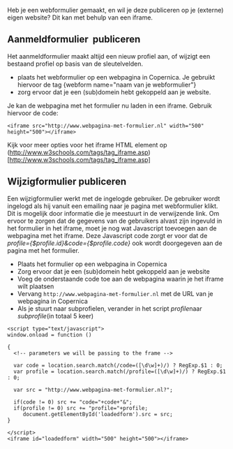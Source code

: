 Heb je een webformulier gemaakt, en wil je deze publiceren op je
(externe) eigen website? Dit kan met behulp van een iframe.

Aanmeldformulier  publiceren
----------------------------

Het aanmeldformulier maakt altijd een nieuw profiel aan, of wijzigt een
bestaand profiel op basis van de sleutelvelden.

-   plaats het webformulier op een webpagina in Copernica. Je gebruikt
    hiervoor de tag {webform name="naam van je webformulier"}
-   zorg ervoor dat je een (sub)domein hebt gekoppeld aan je website.

Je kan de webpagina met het formulier nu laden in een iframe. Gebruik
hiervoor de code:

`<iframe src="http://www.webpagina-met-formulier.nl" width="500" height="500"></iframe>`

Kijk voor meer opties voor het iframe HTML element op
(http://www.w3schools.com/tags/tag_iframe.asp)[http://www.w3schools.com/tags/tag_iframe.asp]

Wijzigformulier publiceren
--------------------------

Een wijzigformulier werkt met de ingelogde gebruiker. De gebruiker wordt
ingelogd als hij vanuit een emailing naar je pagina met webformulier
klikt. Dit is mogelijk door informatie die je meestuurt in de
verwijzende link. Om ervoor te zorgen dat de gegevens van de gebruikers
alvast zijn ingevuld in het formulier in het iframe, moet je nog wat
Javascript toevoegen aan de webpagina met het iframe. Deze Javascript
code zorgt er voor dat de *profile={\$profile.id}&code={\$profile.code}*
ook wordt doorgegeven aan de pagina met het formulier.

-   Plaats het formulier op een webpagina in Copernica
-   Zorg ervoor dat je een (sub)domein hebt gekoppeld aan je website
-   Voeg de onderstaande code toe aan de webpagina waarin je het iframe
    wilt plaatsen
-   Vervang `http://www.webpagina-met-formulier.nl` met de URL van je
    webpagina in Copernica
-   Als je stuurt naar subprofielen, verander in het script
    *profile*naar *subprofile*(in totaal 5 keer)

<!-- -->

    <script type="text/javascript">
    window.onload = function () 

    {
      <!-- parameters we will be passing to the frame -->
      
      var code = location.search.match(/code=([\d\w]+)/) ? RegExp.$1 : 0;
      var profile = location.search.match(/profile=([\d\w]+)/) ? RegExp.$1 : 0;

      var src = "http://www.webpagina-met-formulier.nl?";

      if(code != 0) src += "code="+code+"&";
      if(profile != 0) src += "profile="+profile;
         document.getElementById('loadedform').src = src;
    }

    </script>
    <iframe id="loadedform" width="500" height="500"></iframe>

